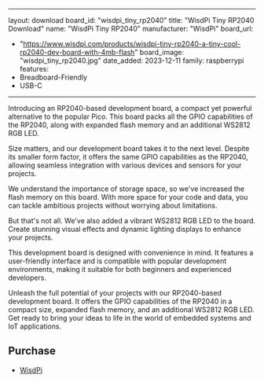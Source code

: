 
---
layout: download
board_id: "wisdpi_tiny_rp2040"
title: "WisdPi Tiny RP2040 Download"
name: "WisdPi Tiny RP2040"
manufacturer: "WisdPi"
board_url:
 - "https://www.wisdpi.com/products/wisdpi-tiny-rp2040-a-tiny-cool-rp2040-dev-board-with-4mb-flash"
board_image: "wisdpi_tiny_rp2040.jpg"
date_added: 2023-12-11
family: raspberrypi
features:
  - Breadboard-Friendly
  - USB-C
---

Introducing an RP2040-based development board, a compact yet powerful alternative to the popular Pico. This board packs all the GPIO capabilities of the RP2040, along with expanded flash memory and an additional WS2812 RGB LED.

Size matters, and our development board takes it to the next level. Despite its smaller form factor, it offers the same GPIO capabilities as the RP2040, allowing seamless integration with various devices and sensors for your projects.

We understand the importance of storage space, so we've increased the flash memory on this board. With more space for your code and data, you can tackle ambitious projects without worrying about limitations.

But that's not all. We've also added a vibrant WS2812 RGB LED to the board. Create stunning visual effects and dynamic lighting displays to enhance your projects.

This development board is designed with convenience in mind. It features a user-friendly interface and is compatible with popular development environments, making it suitable for both beginners and experienced developers.

Unleash the full potential of your projects with our RP2040-based development board. It offers the GPIO capabilities of the RP2040 in a compact size, expanded flash memory, and an additional WS2812 RGB LED. Get ready to bring your ideas to life in the world of embedded systems and IoT applications.

## Purchase
* [WisdPi](https://www.wisdpi.com/products/wisdpi-tiny-rp2040-a-tiny-cool-rp2040-dev-board-with-4mb-flash)



